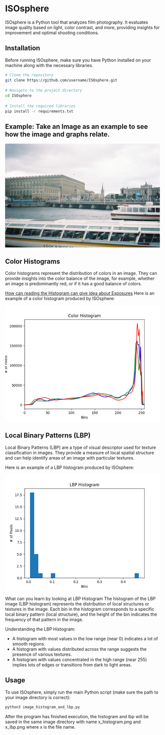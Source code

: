 # ISOsphere
ISOsphere is a Python tool that analyzes film photography. It evaluates image quality based on light, color contrast, and more, providing insights for improvement and optimal shooting conditions.

## Installation
Before running ISOsphere, make sure you have Python installed on your machine along with the necessary libraries.

```bash
# Clone the repository
git clone https://github.com/username/ISOsphere.git

# Navigate to the project directory
cd ISOsphere

# Install the required libraries
pip install -r requirements.txt
```

## Example: Take an Image as an example to see how the image and graphs relate. 

![Example Image](https://github.com/hdparmar/ISOsphere/blob/main/images/000042.JPG)

## Color Histograms
Color histograms represent the distribution of colors in an image. They can provide insights into the color balance of the image, for example, whether an image is predominantly red, or if it has a good balance of colors. 

[How can reading the Histogram can give idea about Exposures](https://photographylife.com/understanding-histograms-in-photography)
Here is an example of a color histogram produced by ISOsphere:

![Color Histogram](https://github.com/hdparmar/ISOsphere/blob/main/images/000042_histogram.png)

## Local Binary Patterns (LBP)
Local Binary Patterns (LBP) are a type of visual descriptor used for texture classification in images. They provide a measure of local spatial structure and can help identify areas of an image with particular textures.

Here is an example of a LBP histogram produced by ISOsphere:

![LBP Histogram](https://github.com/hdparmar/ISOsphere/blob/main/images/000042_lbp.png)

What can you learn by looking at LBP Histogram
The histogram of the LBP image (LBP histogram) represents the distribution of local structures or textures in the image. Each bin in the histogram corresponds to a specific local binary pattern (local structure), and the height of the bin indicates the frequency of that pattern in the image.

Understanding the LBP Histogram:

- A histogram with most values in the low range (near 0) indicates a lot of smooth regions.
- A histogram with values distributed across the range suggests the presence of various textures.
- A histogram with values concentrated in the high range (near 255) implies lots of edges or transitions from dark to light areas.

## Usage
To use ISOsphere, simply run the main Python script (make sure the path to your image directory is correct):
```bash
python3 image_histogram_and_lbp.py
```

After the program has finished execution, the histogram and lbp will be saved in the same image directory with name x_histogram.png and x_lbp.png where x is the file name.